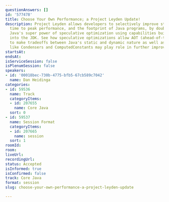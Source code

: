 ```yaml
---
questionAnswers: []
id: '577478'
title: Choose Your Own Performance; a Project Leyden Update!
description: Project Leyden allows developers to selectively improve startup time,
  time to peak performance, and the footprint of Java programs, by doubling down on
  Java's super power of speculative optimization using capabilities built directly
  into the JDK. See how speculative optimizations allow AOT (ahead-of-time compilation) code
  to make tradeoffs between Java's static and dynamic nature as well as how new tools
  like Condensers and ComputedConstants may play role in further improvements.
startsAt: 
endsAt: 
isServiceSession: false
isPlenumSession: false
speakers:
- id: '00018bec-730b-4775-bfb5-67cb589c7042'
  name: Dan Heidinga
categories:
- id: 59536
  name: Track
  categoryItems:
  - id: 207655
    name: Core Java
  sort: 0
- id: 59537
  name: Session Format
  categoryItems:
  - id: 207665
    name: session
  sort: 1
roomId: 
room: 
liveUrl: 
recordingUrl: 
status: Accepted
isInformed: true
isConfirmed: false
track: Core Java
format: session
slug: choose-your-own-performance-a-project-leyden-update

---
```

